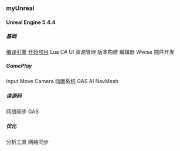 ### myUnreal

#### Unreal Engine 5.4.4

##### 基础

[编译引擎](https://github.com/HushengStudent/myUnreal/blob/main/Doc/Basics/build_engine/build_engine.md)
[开始项目](https://github.com/HushengStudent/myUnreal/blob/main/Doc/Basics/start_project/open_project.md)
Lua
C#
UI
资源管理
版本构建
编辑器
Wwise
插件开发

##### GamePlay

Input
Move
Camera
动画系统
GAS
AI
NavMesh

##### 读源码

网络同步
GAS

##### 优化

分析工具
网络同步







